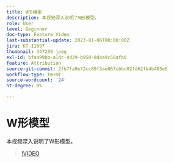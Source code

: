 ```yaml
---
title: W形模型
description: 本视频深入说明了W形模型。
role: User
level: Beginner
doc-type: Feature Video
last-substantial-update: 2023-01-06T00:00:00Z
jira: KT-11697
thumbnail: 347209.jpeg
exl-id: bfa499bb-a1dc-4d29-b950-8d4a9c58afb0
feature: Attribution
source-git-commit: 2fb7fa9e72cc89f3ae867cbbc02fd62fb4b485e6
workflow-type: tm+mt
source-wordcount: '24'
ht-degree: 0%

---
```


# W形模型

本视频深入说明了W形模型。

>[!VIDEO](https://video.tv.adobe.com/v/347209/?quality=12&learn=on)
